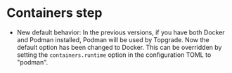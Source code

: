 # Containers step

* New default behavior: In the previous versions, if you have both Docker and 
  Podman installed, Podman will be used by Topgrade. Now the default option
  has been changed to Docker. This can be overridden by setting the 
  `containers.runtime` option in the configuration TOML to "podman".
